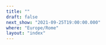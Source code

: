 ```yaml
---
title: ""
draft: false
next_show: "2021-09-25T19:00:00.000"
where: "Europe/Rome"
layout: "index"
---
```

